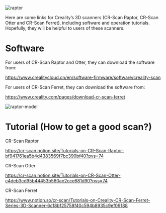 ![raptor](https://cr-scan.notion.site/image/https%3A%2F%2Fprod-files-secure.s3.us-west-2.amazonaws.com%2Fe809159e-6c03-4a12-865c-4ce88e99d8d5%2Fd00089f0-58f3-40bf-8497-0bb82d2fb4b0%2FUntitled.png?table=block&id=9dd89276-ae5d-4dd1-bc2a-138cebbaa6e4&spaceId=e809159e-6c03-4a12-865c-4ce88e99d8d5&width=2000&userId=&cache=v2)

Here are some links for Creality’s 3D scanners (CR-Scan Raptor, CR-Scan Otter and CR-Scan Ferret), including software and operation tutorials. Hopefully, they will be helpful to users of these scanners.

# Software

For users of CR-Scan Raptor and Otter, they can download the software from:

https://www.crealitycloud.cn/en/software-firmware/software/creality-scan

For users of CR-Scan Ferret, they can download the software from:

https://www.creality.com/pages/download-cr-scan-ferret

![raptor-model](https://cr-scan.notion.site/image/https%3A%2F%2Fprod-files-secure.s3.us-west-2.amazonaws.com%2Fe809159e-6c03-4a12-865c-4ce88e99d8d5%2F649b4e1f-8222-456c-8e67-ff219e03a367%2FUntitled.png?table=block&id=62536703-8e51-4e3a-8f93-ee359316ae12&spaceId=e809159e-6c03-4a12-865c-4ce88e99d8d5&width=2000&userId=&cache=v2)

# Tutorial (How to get a good scan?)
CR-Scan Raptor

https://cr-scan.notion.site/Tutorials-on-CR-Scan-Raptor-bf941761ea5b4d4383569f7bc390bf40?pvs=74

CR-Scan Otter

https://cr-scan.notion.site/Tutorials-on-CR-Scan-Otter-c4deb3cd95b44453b560ae2cce681d90?pvs=74


CR-Scan Ferret

https://www.notion.so/cr-scan/Tutorials-on-Creality-CR-Scan-Ferret-Series-3D-Scanner-6c18b125758f40c594b8935c9ef09188
